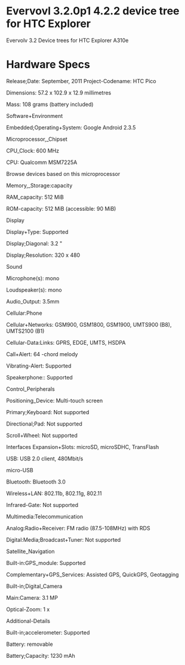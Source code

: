 Evervovl 3.2.0p1 4.2.2 device tree for HTC Explorer
===================================

Evervolv 3.2 Device trees for HTC Explorer A310e

Hardware Specs
==============
Release;Date:	 September, 2011
Project-Codename:	 HTC Pico 

Dimensions:	 57.2 x 102.9 x 12.9 millimetres

Mass:	 108 grams (battery included)

Software+Environment

Embedded;Operating+System:	 Google Android 2.3.5

Microprocessor,_Chipset

CPU_Clock:	 600 MHz

CPU:	 Qualcomm MSM7225A 

Browse devices based on this microprocessor

Memory,_Storage:capacity

RAM_capacity:	 512 MiB

ROM-capacity:	 512 MiB (accessible: 90 MiB)

Display

Display+Type:	 Supported

Display;Diagonal:	 3.2 "

Display;Resolution:	 320 x 480

Sound

Microphone(s):	 mono

Loudspeaker(s):	 mono

Audio_Output:	 3.5mm

Cellular:Phone

Cellular+Networks:	 GSM900, GSM1800, GSM1900, UMTS900 (B8), UMTS2100 (B1)

Cellular-Data:Links:	 GPRS, EDGE, UMTS, HSDPA

Call+Alert:	 64 -chord melody

Vibrating-Alert:	 Supported

Speakerphone::	 Supported

Control_Peripherals

Positioning_Device:	 Multi-touch screen

Primary;Keyboard:	 Not supported

Directional;Pad:	 Not supported

Scroll+Wheel:	 Not supported

Interfaces
Expansion+Slots:	 microSD, microSDHC, TransFlash

USB:	 USB 2.0 client, 480Mbit/s

micro-USB

Bluetooth:	 Bluetooth 3.0

Wireless+LAN:	 802.11b, 802.11g, 802.11

Infrared-Gate:	 Not supported

Multimedia:Telecommunication

Analog:Radio+Receiver:	 FM radio (87.5-108MHz) with RDS

Digital:Media;Broadcast+Tuner:	 Not supported

Satellite_Navigation

Built-in:GPS_module:	 Supported

Complementary+GPS_Services:	 Assisted GPS, QuickGPS, Geotagging

Built-in;Digital_Camera

Main:Camera:	 3.1 MP

Optical-Zoom:	 1 x

Additional-Details

Built-in;accelerometer:	 Supported

Battery:	 removable

Battery;Capacity:	 1230 mAh
